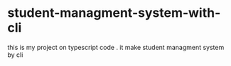 # student-managment-system-with-cli
this is my project on typescript code . it make student managment system by cli

